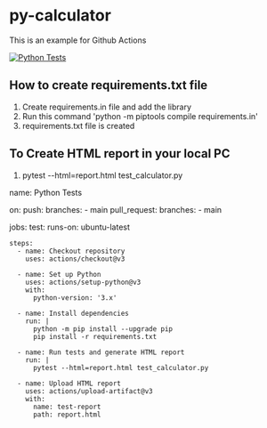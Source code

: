 # py-calculator
This is an example for Github Actions

[![Python Tests](https://github.com/balaji303/py-calculator/actions/workflows/python-test.yml/badge.svg)](https://github.com/balaji303/py-calculator/actions/workflows/python-test.yml)

## How to create requirements.txt file

1. Create requirements.in file and add the library
2. Run this command 'python -m piptools compile requirements.in'
3. requirements.txt file is created

## To Create HTML report in your local PC
1. pytest --html=report.html test_calculator.py


name: Python Tests

on: 
  push:
    branches:
      - main
  pull_request:
    branches:
      - main

jobs:
  test:
    runs-on: ubuntu-latest

    steps:
      - name: Checkout repository
        uses: actions/checkout@v3

      - name: Set up Python
        uses: actions/setup-python@v3
        with:
          python-version: '3.x'

      - name: Install dependencies
        run: |
          python -m pip install --upgrade pip
          pip install -r requirements.txt

      - name: Run tests and generate HTML report
        run: |
          pytest --html=report.html test_calculator.py

      - name: Upload HTML report
        uses: actions/upload-artifact@v3
        with:
          name: test-report
          path: report.html
